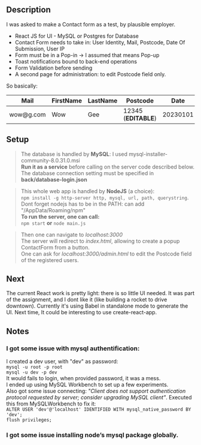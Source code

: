 Description
-----------

I was asked to make a Contact form as a test, by plausible employer.

-   React JS for UI - MySQL or Postgres for Database
-   Contact Form needs to take in: User Identity, Mail, Postcode, Date Of Submission, User IP
-   Form must be in a Pop-in -\> I assumed that means Pop-up
-   Toast notifications bound to back-end operations
-   Form Validation before sending
-   A second page for administration: to edit Postcode field only.

So basically:

| Mail       | FirstName | LastName | Postcode             | Date     | IP Address   |
|------------|-----------|----------|----------------------|----------|--------------|
| wow\@g.com | Wow       | Gee      | 12345 (**EDITABLE**) | 20230101 | 200.5.32.104 |

Setup
-----

>   The database is handled by **MySQL**: I used
>   mysql-installer-community-8.0.31.0.msi  
>   **Run it as a service** before calling on the server code described below.
>   The database connection setting must be specified in
>   **back/database-login.json**

>   This whole web app is handled by **NodeJS** (a choice):  
>   `npm install -g http-server http, mysql, url, path, querystring`.  
>   Dont forget nodejs has to be in the PATH: can add "/AppData/Roaming/npm"  
>   **To run the server, one can call:**  
>   `npm start` **or** `node main.js`

>   Then one can navigate to *localhost:3000*  
>   The server will redirect to *index.html*, allowing to create a popup
>   ContactForm from a button.  
>   One can ask for *localhost:3000/admin.html* to edit the Postcode field of
>   the registered users.

Next
----

The current React work is pretty light: there is so little UI needed.
It was part of the assignment, and I dont like it (like building a rocket to drive downtown).
Currently it's using Babel in standalone mode to generate the UI.
Next time, It could be interesting to use create-react-app.

Notes
-----

### I got some issue with mysql authentification:

I created a dev user, with "dev" as password:  
`mysql -u root -p root`  
`mysql -u dev -p dev`  
It would fails to login, when provided password, it was a mess.  
I ended up using MySQL Workbench to set up a few experiments.  
Also got some issue connecting: *"Client does not support authentication
protocol requested by server; consider upgrading MySQL client"*. Executed this
from MySQLWorkbench to fix it:  
`ALTER USER 'dev'@'localhost' IDENTIFIED WITH mysql_native_password BY   'dev';`  
`flush privileges;`

### I got some issue installing node’s mysql package globally.
